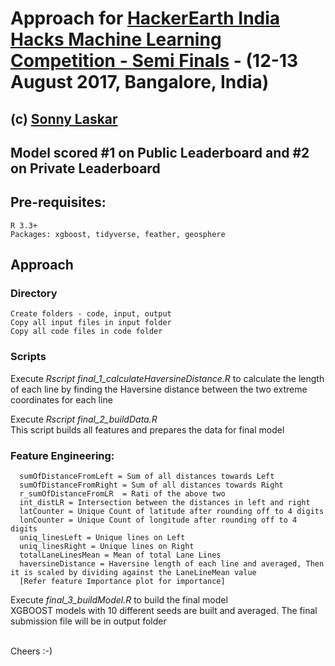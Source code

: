 # Approach for [HackerEarth India Hacks Machine Learning Competition - Semi Finals](https://www.hackerearth.com/challenge/test/indiahacks-2017-machine-learning-round-2/) - (12-13 August 2017, Bangalore, India)
## (c) [Sonny Laskar](https://github.com/sonnylaskar)
## Model scored #1 on Public Leaderboard and #2 on Private Leaderboard

## Pre-requisites:
```
R 3.3+
Packages: xgboost, tidyverse, feather, geosphere
```
## Approach

### Directory
```
Create folders - code, input, output
Copy all input files in input folder
Copy all code files in code folder
```

### Scripts
Execute *Rscript final_1_calculateHaversineDistance.R* to calculate the length of each line by finding the Haversine distance between the two extreme coordinates for each line<br/>

Execute *Rscript final_2_buildData.R*
        <br/>This script builds all features and prepares the data for final model

### Feature Engineering:
```
  sumOfDistanceFromLeft = Sum of all distances towards Left
  sumOfDistanceFromRight = Sum of all distances towards Right
  r_sumOfDistanceFromLR  = Rati of the above two
  int_distLR = Intersection between the distances in left and right
  latCounter = Unique Count of latitude after rounding off to 4 digits
  lonCounter = Unique Count of longitude after rounding off to 4 digits
  uniq_linesLeft = Unique lines on Left
  uniq_linesRight = Unique lines on Right
  totalLaneLinesMean = Mean of total Lane Lines
  haversineDistance = Haversine length of each line and averaged, Then it is scaled by dividing against the LaneLineMean value
  [Refer feature Importance plot for importance]
```
  Execute *final_3_buildModel.R* to build the final model<br/>
        XGBOOST models with 10 different seeds are built and averaged.
        The final submission file will be in output folder

<br/>
Cheers :-)

